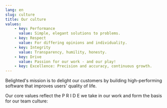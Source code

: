 ```yaml
---
lang: en
slug: culture
title: Our culture
values:
    - key: Performance
      value: Simple, elegant solutions to problems.
    - key: Respect
      value: For differing opinions and individuality.
    - key: Integrity
      value: Transparency, humility, honesty.
    - key: Drive
      value: Passion for our work - and our play!
    - key: Excellence: Precision and accuracy, continuous growth.
---
```


Belighted's mission is to delight our customers by building high-performing software that improves users' quality of life.

Our core values reflect the
P R I D E we take in our work and form the basis for our team culture:
